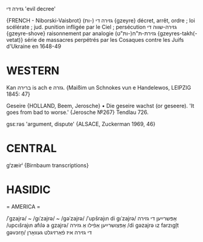 גזירה
די
'evil decree'

{FRENCH - Niborski-Vaisbrot}
גזירה די‏ (-ות‏) ‎{gzeyre‎}	décret, arrêt, ordre ; loi scélérate ; jud. punition infligée par le Ciel ; persécution
גזירה-שווה די‏ ‎{gzeyre-shove‎}	raisonnement par analogie
גזירת-תּ"ח‏(-ותּ"ט‏) ‎{gzeyres-takh‎(-vetat‎)}	série de massacres perpétrés par les Cosaques contre les Juifs d'Ukraine en 1648-49

WESTERN
========

Kan ברירה is ach e גזרה.
{Maißim un Schnokes vun e Handelewos, LEIPZIG 1845: 47}

Geseire {HOLLAND, Beem, Jerosche}
	•	Die geseire wachst (or geseere). 'It goes from bad to worse.' {Jerosche №267}
Tendlau 726.

gsɛːrəs 'argument, dispute' {ALSACE, Zuckerman 1969, 46}

CENTRAL
========

gⁱzæirⁱ {Birnbaum transcriptions}

HASIDIC
=======
= AMERICA = 

/ˈgzajrə/ ~ /gɩˈzajrə/ ~ /gəˈzajrə/
/ˈupšrajɩn di gɩˈzajrə/ אָפּשרײַען די גזירה
/upcɩšrajɩn afɩlə a gzajrə/ אָפּצושרײַען אַפֿילו אַ גזירה
/di gəzajrə ɩz farzɩgl̩t gəvɔrn̩/ די גזירה איז פֿאַרזיגלט געוואָרן